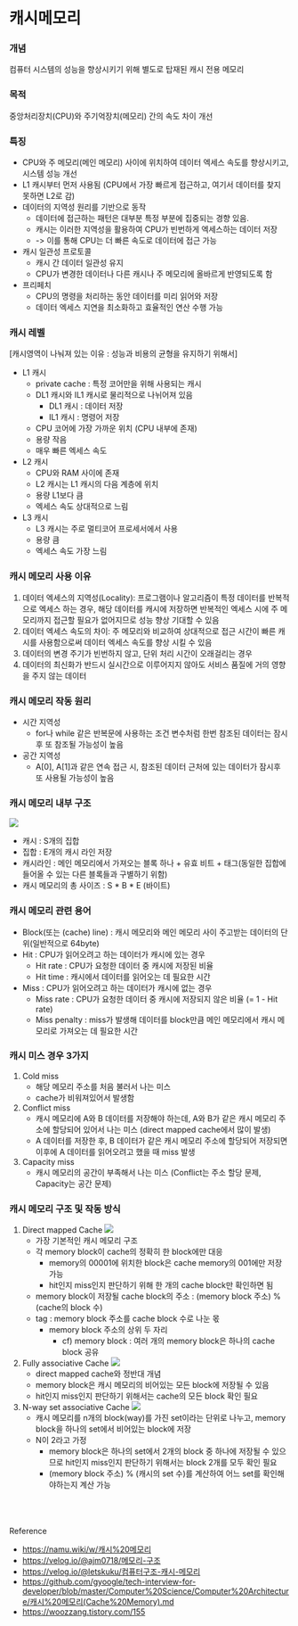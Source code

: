 # 캐시메모리

### 개념
컴퓨터 시스템의 성능을 향상시키기 위해 별도로 탑재된 캐시 전용 메모리

### 목적
중앙처리장치(CPU)와 주기억장치(메모리) 간의 속도 차이 개선

### 특징
* CPU와 주 메모리(메인 메모리) 사이에 위치하여 데이터 엑세스 속도를 향상시키고, 시스템 성능 개선
* L1 캐시부터 먼저 사용됨 (CPU에서 가장 빠르게 접근하고, 여기서 데이터를 찾지 못하면 L2로 감)
* 데이터의 지역성 원리를 기반으로 동작
  * 데이터에 접근하는 패턴은 대부분 특정 부분에 집중되는 경향 있음. 
  * 캐시는 이러한 지역성을 활용하여 CPU가 빈번하게 엑세스하는 데이터 저장 
  * -> 이를 통해 CPU는 더 빠른 속도로 데이터에 접근 가능
* 캐시 일관성 프로토콜
  * 캐시 간 데이터 일관성 유지
  * CPU가 변경한 데이터나 다른 캐시나 주 메모리에 올바르게 반영되도록 함
* 프리페치
  * CPU의 명령을 처리하는 동안 데이터를 미리 읽어와 저장
  * 데이터 엑세스 지연을 최소화하고 효율적인 연산 수행 가능

### 캐시 레벨
[캐시영역이 나눠져 있는 이유 : 성능과 비용의 균형을 유지하기 위해서]
* L1 캐시
  * private cache : 특정 코어만을 위해 사용되는 캐시
  * DL1 캐시와 IL1 캐시로 물리적으로 나뉘어져 있음
    * DL1 캐시 : 데이터 저장
    * IL1 캐시 : 명령어 저장
  * CPU 코어에 가장 가까운 위치 (CPU 내부에 존재)
  * 용량 작음
  * 매우 빠른 엑세스 속도
* L2 캐시
  * CPU와 RAM 사이에 존재
  * L2 캐시는 L1 캐시의 다음 계층에 위치
  * 용량 L1보다 큼
  * 엑세스 속도 상대적으로 느림
* L3 캐시
  * L3 캐시는 주로 멀티코어 프로세서에서 사용
  * 용량 큼
  * 엑세스 속도 가장 느림

### 캐시 메모리 사용 이유
1. 데이터 엑세스의 지역성(Locality): 프로그램이나 알고리즘이 특정 데이터를 반복적으로 엑세스 하는 경우, 해당 데이터를 캐시에 저장하면 반복적인 엑세스 시에 주 메모리까지 접근할 필요가 없어지므로 성능 향상 기대할 수 있음
2. 데이터 엑세스 속도의 차이: 주 메모리와 비교하여 상대적으로 접근 시간이 빠른 캐시를 사용함으로써 데이터 엑세스 속도를 향상 시킬 수 있음
3. 데이터의 변경 주기가 빈번하지 않고, 단위 처리 시간이 오래걸리는 경우
4. 데이터의 최신화가 반드시 실시간으로 이루어지지 않아도 서비스 품질에 거의 영향을 주지 않는 데이터

### 캐시 메모리 작동 원리
* 시간 지역성
  * for나 while 같은 반복문에 사용하는 조건 변수처럼 한번 참조된 데이터는 잠시후 또 참조될 가능성이 높음
* 공간 지역성 
  * A[0], A[1]과 같은 연속 접근 시, 참조된 데이터 근처에 있는 데이터가 잠시후 또 사용될 가능성이 높음

### 캐시 메모리 내부 구조
![](https://github.com/yeslcape/schedule/assets/45252618/91597e8c-a69a-4e7a-83f5-cb5a362ffaa7)
* 캐시 : S개의 집합 
* 집합 : E개의 캐시 라인 저장
* 캐시라인 : 메인 메모리에서 가져오는 블록 하나 + 유효 비트 + 태그(동일한 집합에 들어올 수 있는 다른 블록들과 구별하기 위함)
* 캐시 메모리의 총 사이즈 : S * B * E (바이트)

### 캐시 메모리 관련 용어
* Block(또는 (cache) line) : 캐시 메모리와 메인 메모리 사이 주고받는 데이터의 단위(일반적으로 64byte)
* Hit : CPU가 읽어오려고 하는 데이터가 캐시에 있는 경우
  * Hit rate : CPU가 요청한 데이터 중 캐시에 저장된 비율
  * Hit time : 캐시에서 데이터를 읽어오는 데 필요한 시간
* Miss : CPU가 읽어오려고 하는 데이터가 캐시에 없는 경우
  * Miss rate : CPU가 요청한 데이터 중 캐시에 저장되지 않은 비율 (= 1 - Hit rate)
  * Miss penalty : miss가 발생해 데이터를 block만큼 메인 메모리에서 캐시 메모리로 가져오는 데 필요한 시간

### 캐시 미스 경우 3가지
1. Cold miss 
   * 해당 메모리 주소를 처음 불러서 나는 미스
   * cache가 비워져있어서 발생함
2. Conflict miss
   * 캐시 메모리에 A와 B 데이터를 저장해야 하는데, A와 B가 같은 캐시 메모리 주소에 할당되어 있어서 나는 미스 (direct mapped cache에서 많이 발생)
   * A 데이터를 저장한 후, B 데이터가 같은 캐시 메모리 주소에 할당되어 저장되면 이후에 A 데이터를 읽어오려고 했을 때 miss 발생
3. Capacity miss 
   * 캐시 메모리의 공간이 부족해서 나는 미스 (Conflict는 주소 할당 문제, Capacity는 공간 문제)

### 캐시 메모리 구조 및 작동 방식
1. Direct mapped Cache
   ![](https://github.com/yeslcape/schedule/assets/45252618/162dbcc2-9de7-4908-bc1e-a7e6c0997b96)
    * 가장 기본적인 캐시 메모리 구조
    * 각 memory block이 cache의 정확히 한 block에만 대응
      * memory의 00001에 위치한 block은 cache memory의 001에만 저장 가능
      * hit인지 miss인지 판단하기 위해 한 개의 cache block만 확인하면 됨
    * memory block이 저장될 cache block의 주소 : (memory block 주소) % (cache의 block 수)
    * tag : memory block 주소를 cache block 수로 나눈 몫
        * memory block 주소의 상위 두 자리
          * cf) memory block : 여러 개의 memory block은 하나의 cache block 공유
2. Fully associative Cache
   ![](https://github.com/yeslcape/schedule/assets/45252618/cd9e551e-651d-4261-853b-0e7b34878361)
    * direct mapped cache와 정반대 개념
    * memory block은 캐시 메모리의 비어있는 모든 block에 저장될 수 있음
    * hit인지 miss인지 판단하기 위해서는 cache의 모든 block 확인 필요
3. N-way set associative Cache
   ![](https://github.com/yeslcape/schedule/assets/45252618/921b664e-ea8c-4962-9584-d46ae4ece069)
    * 캐시 메모리를 n개의 block(way)를 가진 set이라는 단위로 나누고, memory block을 하나의 set에서 비어있는 block에 저장
    * N이 2라고 가정
      * memory block은 하나의 set에서 2개의 block 중 하나에 저장될 수 있으므로 hit인지 miss인지 판단하기 위해서는 block 2개를 모두 확인 필요
      * (memory block 주소) % (캐시의 set 수)를 계산하여 어느 set를 확인해야하는지 계산 가능



<br><br><br>
Reference
- https://namu.wiki/w/캐시%20메모리
- https://velog.io/@ajm0718/메모리-구조
- https://velog.io/@letskuku/컴퓨터구조-캐시-메모리
- https://github.com/gyoogle/tech-interview-for-developer/blob/master/Computer%20Science/Computer%20Architecture/캐시%20메모리(Cache%20Memory).md
- https://woozzang.tistory.com/155